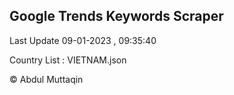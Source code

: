 

## Google Trends Keywords Scraper 
 
Last Update 09-01-2023 , 09:35:40

Country List :
VIETNAM.json



© Abdul Muttaqin 
